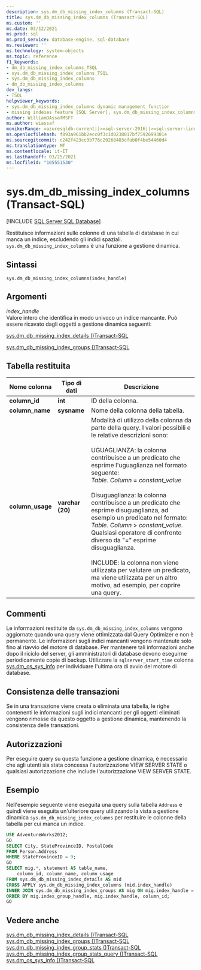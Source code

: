 ```yaml
---
description: sys.dm_db_missing_index_columns (Transact-SQL)
title: sys.dm_db_missing_index_columns (Transact-SQL)
ms.custom: ''
ms.date: 03/12/2021
ms.prod: sql
ms.prod_service: database-engine, sql-database
ms.reviewer: ''
ms.technology: system-objects
ms.topic: reference
f1_keywords:
- dm_db_missing_index_columns_TSQL
- sys.dm_db_missing_index_columns_TSQL
- sys.dm_db_missing_index_columns
- dm_db_missing_index_columns
dev_langs:
- TSQL
helpviewer_keywords:
- sys.dm_db_missing_index_columns dynamic management function
- missing indexes feature [SQL Server], sys.dm_db_missing_index_columns dynamic management function
author: WilliamDAssafMSFT
ms.author: wiassaf
monikerRange: =azuresqldb-current||>=sql-server-2016||>=sql-server-linux-2017||=azuresqldb-mi-current
ms.openlocfilehash: f893a961bb2ecc0f3c1d0238017bf7592699301e
ms.sourcegitcommit: c242f423cc3b776c20268483cfab0f4be54460d4
ms.translationtype: MT
ms.contentlocale: it-IT
ms.lasthandoff: 03/25/2021
ms.locfileid: "105551530"
---
```

# <a name="sysdm_db_missing_index_columns-transact-sql"></a>sys.dm_db_missing_index_columns (Transact-SQL)
[!INCLUDE [SQL Server SQL Database](../../includes/applies-to-version/sql-asdb.md)]

  Restituisce informazioni sulle colonne di una tabella di database in cui manca un indice, escludendo gli indici spaziali. `sys.dm_db_missing_index_columns` è una funzione a gestione dinamica.  

## <a name="syntax"></a>Sintassi  
  
```syntaxsql  
sys.dm_db_missing_index_columns(index_handle)  
```  
  
## <a name="arguments"></a>Argomenti  
 *index_handle*  
 Valore intero che identifica in modo univoco un indice mancante. Può essere ricavato dagli oggetti a gestione dinamica seguenti:  
  
 [sys.dm_db_missing_index_details &#40;&#41;Transact-SQL ](../../relational-databases/system-dynamic-management-views/sys-dm-db-missing-index-details-transact-sql.md)  
  
 [sys.dm_db_missing_index_groups &#40;&#41;Transact-SQL ](../../relational-databases/system-dynamic-management-views/sys-dm-db-missing-index-groups-transact-sql.md)  
  
## <a name="table-returned"></a>Tabella restituita  
  
|Nome colonna|Tipo di dati|Descrizione|  
|-----------------|---------------|-----------------|  
|**column_id**|**int**|ID della colonna.|  
|**column_name**|**sysname**|Nome della colonna della tabella.|  
|**column_usage**|**varchar (20)**|Modalità di utilizzo della colonna da parte della query. I valori possibili e le relative descrizioni sono:<br /><br /> UGUAGLIANZA: la colonna contribuisce a un predicato che esprime l'uguaglianza nel formato seguente: <br />                        *Table. Column*  =  *constant_value*<br /><br /> Disuguaglianza: la colonna contribuisce a un predicato che esprime disuguaglianza, ad esempio un predicato nel formato: *Table. Column*  >  *constant_value*. Qualsiasi operatore di confronto diverso da "=" esprime disuguaglianza.<br /><br /> INCLUDE: la colonna non viene utilizzata per valutare un predicato, ma viene utilizzata per un altro motivo, ad esempio, per coprire una query.|  
  
## <a name="remarks"></a>Commenti  
 Le informazioni restituite da `sys.dm_db_missing_index_columns` vengono aggiornate quando una query viene ottimizzata dal Query Optimizer e non è permanente. Le informazioni sugli indici mancanti vengono mantenute solo fino al riavvio del motore di database. Per mantenere tali informazioni anche dopo il riciclo del server, gli amministratori di database devono eseguirne periodicamente copie di backup. Utilizzare la `sqlserver_start_time` colonna [sys.dm_os_sys_info](sys-dm-os-sys-info-transact-sql.md) per individuare l'ultima ora di avvio del motore di database.   

  
## <a name="transaction-consistency"></a>Consistenza delle transazioni  
 Se in una transazione viene creata o eliminata una tabella, le righe contenenti le informazioni sugli indici mancanti per gli oggetti eliminati vengono rimosse da questo oggetto a gestione dinamica, mantenendo la consistenza delle transazioni.  
  
## <a name="permissions"></a>Autorizzazioni  
 Per eseguire query su questa funzione a gestione dinamica, è necessario che agli utenti sia stata concessa l'autorizzazione VIEW SERVER STATE o qualsiasi autorizzazione che include l'autorizzazione VIEW SERVER STATE.  
  
## <a name="examples"></a>Esempio  
 Nell'esempio seguente viene eseguita una query sulla tabella `Address` e quindi viene eseguita un'ulteriore query utilizzando la vista a gestione dinamica `sys.dm_db_missing_index_columns` per restituire le colonne della tabella per cui manca un indice.  
  
```sql
USE AdventureWorks2012;  
GO  
SELECT City, StateProvinceID, PostalCode  
FROM Person.Address  
WHERE StateProvinceID = 9;  
GO  
SELECT mig.*, statement AS table_name,  
    column_id, column_name, column_usage  
FROM sys.dm_db_missing_index_details AS mid  
CROSS APPLY sys.dm_db_missing_index_columns (mid.index_handle)  
INNER JOIN sys.dm_db_missing_index_groups AS mig ON mig.index_handle = mid.index_handle  
ORDER BY mig.index_group_handle, mig.index_handle, column_id;  
GO  
```  
  
## <a name="see-also"></a>Vedere anche  
 [sys.dm_db_missing_index_details &#40;&#41;Transact-SQL ](../../relational-databases/system-dynamic-management-views/sys-dm-db-missing-index-details-transact-sql.md)   
 [sys.dm_db_missing_index_groups &#40;&#41;Transact-SQL ](../../relational-databases/system-dynamic-management-views/sys-dm-db-missing-index-groups-transact-sql.md)   
 [sys.dm_db_missing_index_group_stats &#40;&#41;Transact-SQL ](../../relational-databases/system-dynamic-management-views/sys-dm-db-missing-index-group-stats-transact-sql.md)  
 [sys.dm_db_missing_index_group_stats_query &#40;&#41;Transact-SQL ](../../relational-databases/system-dynamic-management-views/sys-dm-db-missing-index-group-stats-query-transact-sql.md)     
 [sys.dm_os_sys_info &#40;&#41;Transact-SQL ](sys-dm-os-sys-info-transact-sql.md)  
